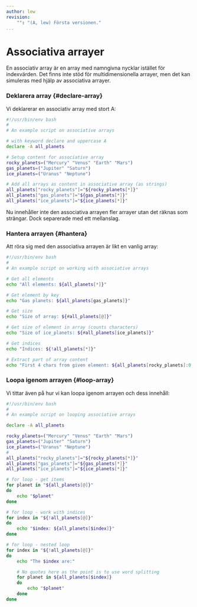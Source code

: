 ```yaml
---
author: lew
revision:
    "": "(A, lew) Första versionen."
...
```


Associativa arrayer
=======================

En associativ array är en array med namngivna nycklar istället för indexvärden. Det finns inte stöd för multidimensionella arrayer, men det kan simuleras med hjälp av associativa arrayer.  


### Deklarera array {#declare-array}

Vi deklarerar en associativ array med stort A:

```bash
#!/usr/bin/env bash
#
# An example script on associative arrays

# with keyword declare and uppercase A
declare -A all_planets

# Setup content for associative array
rocky_planets=("Mercury" "Venus" "Earth" "Mars")
gas_planets=("Jupiter" "Saturn")
ice_planets=("Uranus" "Neptune")

# Add all arrays as content in associative array (as strings)
all_planets["rocky_planets"]="${rocky_planets[*]}"
all_planets["gas_planets"]="${gas_planets[*]}"
all_planets["ice_planets"]="${ice_planets[*]}"
```

Nu innehåller inte den associativa arrayen fler arrayer utan det räknas som strängar. Dock separerade med ett mellanslag.



### Hantera arrayen {#hantera}

Att röra sig med den associativa arrayen är likt en vanlig array:

```bash
#!/usr/bin/env bash
#
# An example script on working with associative arrays

# Get all elements
echo "All elements: ${all_planets[*]}"

# Get element by key
echo "Gas planets: ${all_planets[gas_planets]}"

# Get size
echo "Size of array: ${#all_planets[@]}"

# Get size of element in array (counts characters)
echo "Size of ice_planets: ${#all_planets[ice_planets]}"

# Get indices
echo "Indices: ${!all_planets[*]}"

# Extract part of array content
echo "First 4 chars from given element: ${all_planets[rocky_planets]:0:4}"
```



### Loopa igenom arrayen {#loop-array}

Vi tittar även på hur vi kan loopa igenom arrayen och dess innehåll:

```bash
#!/usr/bin/env bash
#
# An example script on looping associative arrays

declare -A all_planets

rocky_planets=("Mercury" "Venus" "Earth" "Mars")
gas_planets=("Jupiter" "Saturn")
ice_planets=("Uranus" "Neptune")
#
all_planets["rocky_planets"]="${rocky_planets[*]}"
all_planets["gas_planets"]="${gas_planets[*]}"
all_planets["ice_planets"]="${ice_planets[*]}"

# for loop - get items
for planet in "${all_planets[@]}"
do
    echo "$planet"
done

# for loop - work with indices
for index in "${!all_planets[@]}"
do
    echo "$index: ${all_planets[$index]}"
done

# for loop - nested loop
for index in "${!all_planets[@]}"
do
    echo "The $index are:"

    # No quotes here as the point is to use word splitting
    for planet in ${all_planets[$index]}
    do
        echo "$planet"
    done
done
```
